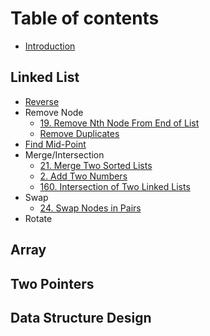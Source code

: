 # Table of contents

* [Introduction](README.md)

## Linked List

* [Reverse](linked-list/reverse.md)
* Remove Node
  * [19. Remove Nth Node From End of List](linked-list/remove-node/19.-remove-nth-node-from-end-of-list.md)
  * [Remove Duplicates](linked-list/remove-node/remove-duplicates.md)
* [Find Mid-Point](linked-list/find-mid-point.md)
* Merge/Intersection
  * [21. Merge Two Sorted Lists](linked-list/merge-intersection/21.-merge-two-sorted-lists.md)
  * [2. Add Two Numbers](linked-list/merge-intersection/2.-add-two-numbers.md)
  * [160. Intersection of Two Linked Lists](linked-list/merge-intersection/160.-intersection-of-two-linked-lists.md)
* Swap
  * [24. Swap Nodes in Pairs](linked-list/swap/24.-swap-nodes-in-pairs.md)
* Rotate

## Array

## Two Pointers

## Data Structure Design

